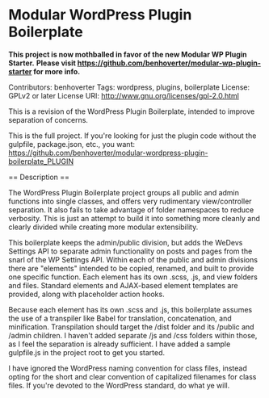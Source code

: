 # Modular WordPress Plugin Boilerplate
**This project is now mothballed in favor of the new Modular WP Plugin Starter.**
**Please visit https://github.com/benhoverter/modular-wp-plugin-starter for more info.**

Contributors: benhoverter
Tags: wordpress, plugins, boilerplate
License: GPLv2 or later
License URI: http://www.gnu.org/licenses/gpl-2.0.html

This is a revision of the WordPress Plugin Boilerplate, intended to improve separation of concerns.

This is the full project.  If you're looking for just the plugin code without the gulpfile, package.json, etc., you want:
https://github.com/benhoverter/modular-wordpress-plugin-boilerplate_PLUGIN

== Description ==

The WordPress Plugin Boilerplate project groups all public and admin functions into single classes, and offers very rudimentary
view/controller separation.  It also fails to take advantage of folder namespaces to reduce verbosity.  This is just an attempt to build it into something more cleanly and clearly divided while creating more modular extensibility.

This boilerplate keeps the admin/public division, but adds the WeDevs Settings API to separate admin functionality on posts and pages from the snarl of the WP Settings API.  Within each of the public and admin divisions there are "elements" intended to be copied, renamed, and built to provide one specific function.  Each element has its own .scss, .js, and view folders and files.  Standard elements and AJAX-based element templates are provided, along with placeholder action hooks.

Because each element has its own .scss and .js, this boilerplate assumes the use of a transpiler like Babel for translation, concatenation, and minification.  Transpilation should target the /dist folder and its /public and /admin children.  I haven't added separate /js and /css folders within those, as I feel the separation is already sufficient.  I have added a sample gulpfile.js in the project root to get you started.

I have ignored the WordPress naming convention for class files, instead opting for the short and clear convention of capitalized filenames for class files.  If you're devoted to the WordPress standard, do what ye will.
